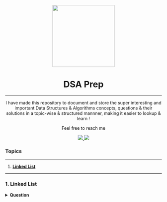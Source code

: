  <div align="center">
  <img height="200" src="https://github.com/saumya66/DSA-Prep-Help/blob/main/dsaprephelp.gif?raw=true">
  <h1>DSA Prep</h1>
  
____

  I have made this repository to document and store the super interesting and important Data Structures & Algorithms concepts, questions & their solutions in a topic-wise 
  & structured mannner, making it easier to lookup & learn !
  
  Feel free to reach me 
  
  <a href="mailto:futuredrivenme@gmail.com" target="_blank">
    <img src="https://img.shields.io/badge/Gmail-D14836?style=for-the-badge&logo=gmail&logoColor=white" />
  </a> 
  <a href="https://www.twitter.com/in/saumya4real/" target="_blank">
    <img src="https://img.shields.io/badge/Twitter-1DA1F2?style=for-the-badge&logo=twitter&logoColor=white" />
  </a> 
   
 </div>
 
 ### Topics 
 
 ----
 
 1. **[Linked List](#1-linked-list)**
 
---


### 1. Linked List  

  <details>
  <summary><b>Question</b></summary> 

  ```javascript
  console.log("dd") 
  ```

  </details>



 
 
 
 

 
